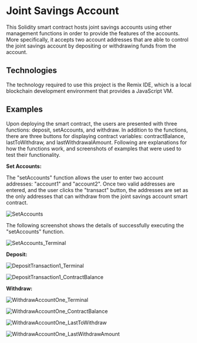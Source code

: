 # Joint Savings Account
This Solidity smart contract hosts joint savings accounts using ether management functions in order to provide the features of the accounts. More specifically, it accepts two account addresses that are able to control the joint savings account by depositing or withdrawing funds from the account.

## Technologies
The technology required to use this project is the Remix IDE, which is a local blockchain development environment that provides a JavaScript VM. 

## Examples
Upon deploying the smart contract, the users are presented with three functions: deposit, setAccounts, and withdraw. In addition to the functions, there are three buttons for displaying contract variables: contractBalance, lastToWithdraw, and lastWithdrawalAmount. Following are explanations for how the functions work, and screenshots of examples that were used to test their functionality.

**Set Accounts:**

The "setAccounts" function allows the user to enter two account addresses: "account1" and "account2". Once two valid addresses are entered, and the user clicks the "transact" button, the addresses are set as the only addresses that can withdraw from the joint savings account smart contract. 

![SetAccounts](Execution_Results/SetAccounts.png)

The following screenshot shows the details of successfully executing the "setAccounts" function.

![SetAccounts_Terminal](Execution_Results/SetAccounts_Terminal.png)

**Deposit:**



![DepositTransaction1_Terminal](Execution_Results/DepositTransaction1_Terminal.png)

![DepositTransaction1_ContractBalance](Execution_Results/DepositTransaction1_ContractBalance.png)

**Withdraw:**

![WithdrawAccountOne_Terminal](Execution_Results/WithdrawAccountOne_Terminal.png)

![WithdrawAccountOne_ContractBalance](Execution_Results/WithdrawAccountOne_ContractBalance.png)

![WithdrawAccountOne_LastToWithdraw](Execution_Results/WithdrawAccountOne_LastToWithdraw.png)

![WithdrawAccountOne_LastWithdrawAmount](Execution_Results/WithdrawAccountOne_LastWithdrawAmount.png)

